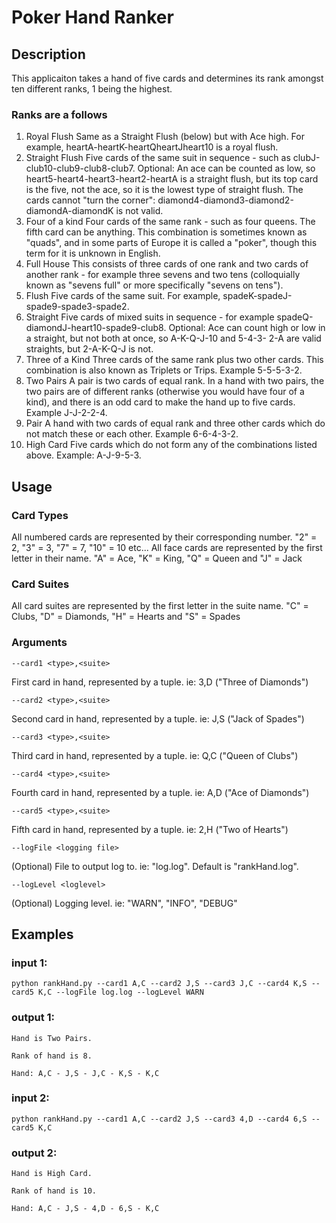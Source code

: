 # Poker Hand Ranker

## Description
This applicaiton takes a hand of five cards and determines its rank amongst ten different ranks, 1 being the highest.

### Ranks are a follows
1. Royal Flush
Same as a Straight Flush (below) but with Ace high. For example, heartA-heartK-heartQheartJheart10
is a royal flush.
2. Straight Flush
Five cards of the same suit in sequence - such as clubJ-club10-club9-club8-club7. Optional: An
ace can be counted as low, so heart5-heart4-heart3-heart2-heartA is a straight flush, but its top
card is the five, not the ace, so it is the lowest type of straight flush. The cards cannot "turn the
corner": diamond4-diamond3-diamond2-diamondA-diamondK is not valid.
3. Four of a kind
Four cards of the same rank - such as four queens. The fifth card can be anything. This
combination is sometimes known as "quads", and in some parts of Europe it is called a "poker",
though this term for it is unknown in English.
4. Full House
This consists of three cards of one rank and two cards of another rank - for example three
sevens and two tens (colloquially known as "sevens full" or more specifically "sevens on tens").
5. Flush
Five cards of the same suit. For example, spadeK-spadeJ-spade9-spade3-spade2.
6. Straight
Five cards of mixed suits in sequence - for example spadeQ-diamondJ-heart10-spade9-club8.
Optional: Ace can count high or low in a straight, but not both at once, so A-K-Q-J-10 and 5-4-3-
2-A are valid straights, but 2-A-K-Q-J is not.
7. Three of a Kind
Three cards of the same rank plus two other cards. This combination is also known as Triplets or
Trips. Example 5-5-5-3-2.
8. Two Pairs
A pair is two cards of equal rank. In a hand with two pairs, the two pairs are of different ranks
(otherwise you would have four of a kind), and there is an odd card to make the hand up to five
cards. Example J-J-2-2-4.
9. Pair
A hand with two cards of equal rank and three other cards which do not match these or each
other. Example 6-6-4-3-2.
10. High Card
Five cards which do not form any of the combinations listed above. Example: A-J-9-5-3.


## Usage
### Card Types
All numbered cards are represented by their corresponding number.
"2" = 2, "3" = 3, "7" = 7, "10" =  10 etc...
All face cards are represented by the first letter in their name.
"A" = Ace, "K" = King, "Q" = Queen and "J" = Jack

### Card Suites
All card suites are represented by the first letter in the suite name.
"C" = Clubs, "D" = Diamonds, "H" = Hearts and "S" = Spades

### Arguments
`--card1 <type>,<suite>`

First card in hand, represented by a tuple. ie: 3,D ("Three of Diamonds")
	
`--card2 <type>,<suite>`

Second card in hand, represented by a tuple. ie: J,S ("Jack of Spades")
	
`--card3 <type>,<suite>`

Third card in hand, represented by a tuple. ie: Q,C ("Queen of Clubs")
	
`--card4 <type>,<suite>`

Fourth card in hand, represented by a tuple. ie: A,D ("Ace of Diamonds")
	
`--card5 <type>,<suite>`

Fifth card in hand, represented by a tuple. ie: 2,H ("Two of Hearts")

`--logFile <logging file>`

(Optional) File to output log to. ie: "log.log". Default is "rankHand.log".

`--logLevel <loglevel>`

(Optional) Logging level. ie: "WARN", "INFO", "DEBUG"
	
	
## Examples
### input 1:
`python rankHand.py --card1 A,C --card2 J,S --card3 J,C --card4 K,S --card5 K,C --logFile log.log --logLevel WARN`
### output 1:
`Hand is Two Pairs.`

`Rank of hand is 8.`

`Hand: A,C - J,S - J,C - K,S - K,C`
	
	
### input 2:
`python rankHand.py --card1 A,C --card2 J,S --card3 4,D --card4 6,S --card5 K,C`
### output 2:
`Hand is High Card.`

`Rank of hand is 10.`

`Hand: A,C - J,S - 4,D - 6,S - K,C`